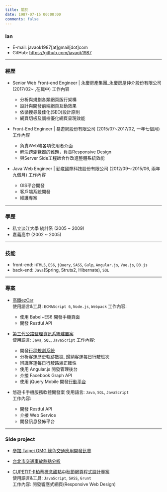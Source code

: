 ```yaml
---
title: 關於
date: 1987-07-15 00:00:00
comments: false
---
```


### Ian
- E-mail: javaok1987[at]gmail[dot]com
- GitHub: https://github.com/javaok1987

---------------------------------------
### 經歷

- Senior Web Front-end Engineer | 永慶房產集團_永慶房屋仲介股份有限公司 (2017/02~ ,在職中)
  工作內容
    - 分析與規劃各類網頁版行架構
    - 設計與開發前端網頁互動效果
    - 依循搜尋最佳化(SEO)設計原則
    - 網頁切板及調校優化網頁呈現效能    

- Front-End Engineer | 易遊網股份有限公司 (2015/07~2017/02, 一年七個月)  
  工作內容
    - 負責Web端各項使用者介面
    - 解決跨瀏覽器的難題，負責Responsive Design
    - 與Server Side工程師合作改進整體系統效能

- Java Web Engineer | 勤崴國際科技股份有限公司 (2012/09～2015/06, 兩年九個月)
  工作內容
    - GIS平台開發
    - 客戶端系統開發
    - 維護專案

---------------------------------------
### 學歷

- 私立淡江大學 統計系 (2005 ~ 2009)
- 嘉義高中 (2002 ~ 2005)

---------------------------------------
### 技能

- front-end: `HTML5`, `ES6`, `jQuery`, `SASS`, `Gulp`, `Angular.js`, `Vue.js`, `D3.js`
- back-end: `Java`(Spring, Struts2, Hibernate), `SQL`

---------------------------------------
### 專案
- [高鐵ezCar](https://goo.gl/0SYLFm)  
  使用語言&工具: `ECMAScript 6`, `Node.js`, `Webpack`
  工作內容:  
    - 使用 Babel+ES6 開發手機頁面
    - 開發 Restful API

- [第三代公路監理資訊系統建置案](https://goo.gl/SLCRbH)  
  使用語言: `Java`, `SQL`, `JavaScript`
  工作內容:  
  - 開發[行程規劃系統](https://goo.gl/H0uOca)  
  - 分析客運歷史軌跡數據, 歸納客運每日行駛班次
  - 辨識客運每日行駛路線正確性
  - 使用 Angular.js 開發管理後台
  - 介接 Facebook Graph API
  - 使用 jQuery Mobile 開發[行動平台](http://goo.gl/E1CQn9)

- 悠遊卡手機服務軟體開發案
  使用語言: `Java`, `SQL`, `JavaScript`  
  工作內容:
  - 開發 Restful API
  - 介接 Web Service
  - 開發訊息發佈平台

---------------------------------------
### Side project
- [參加 Taipei OMG 綠色交通應用開發比賽](http://goo.gl/D9K3sG)  

- [台北市交通事故熱點分析](http://goo.gl/9gQy6B)

- [CUPETIT卡柏蒂概念甜點中秋節網頁程式設計專案](https://goo.gl/YokwWS)  
  使用語言&工具: `JavaScript`, `SASS`, `Grunt`  
  工作內容: 開發響應式網頁(Responsive Web Design)
